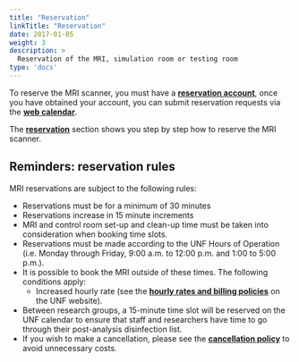 ```yaml
---
title: "Reservation"
linkTitle: "Reservation"
date: 2017-01-05
weight: 3
description: >
  Reservation of the MRI, simulation room or testing room
type: 'docs'
---
```


To reserve the MRI scanner, you must have a __[reservation account](https://unf-montreal.ca/en/documentation/welcome/account)__, once you have obtained your account, you can submit reservation requests via the __[web calendar](https://reservation.unf-montreal.ca/Web/index.php?redirect=%2FWeb%2Fschedule.php%3F)__.

The __[reservation](http://www.unf-montreal.ca/en/documentation/facility/reservation/)__ section shows you step by step how to reserve the MRI scanner.

## Reminders: reservation rules
MRI reservations are subject to the following rules:

* Reservations must be for a minimum of 30 minutes
* Reservations increase in 15 minute increments
* MRI and control room set-up and clean-up time must be taken into consideration when booking time slots.
* Reservations must be made according to the UNF Hours of Operation (i.e. Monday through Friday, 9:00 a.m. to 12:00 p.m. and 1:00 to 5:00 p.m.).
* It is possible to book the MRI outside of these times. The following conditions apply:
  * Increased hourly rate (see the __[hourly rates and billing policies](http://www.unf-montreal.ca/en/rate)__ on the UNF website).
* Between research groups, a 15-minute time slot will be reserved on the UNF calendar to ensure that staff and researchers have time to go through their post-analysis disinfection list.
* If you wish to make a cancellation, please see the __[cancellation policy](http://www.unf-montreal.ca/en/rate)__ to avoid unnecessary costs.
